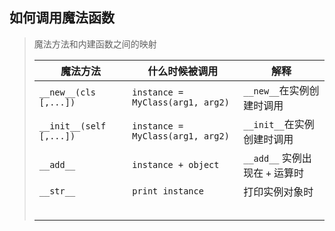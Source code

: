 ## 如何调用魔法函数

> 魔法方法和内建函数之间的映射
>
> | 魔法方法                    | 什么时候被调用                          | 解释                      |
> | ----------------------- | -------------------------------- | ----------------------- |
> | `__new__(cls [,...])`   | `instance = MyClass(arg1, arg2)` | `__new__`在实例创建时调用       |
> | `__init__(self [,...])` | `instance = MyClass(arg1, arg2)` | `__init__`在实例创建时调用      |
> | `__add__`               | `instance + object`              | `__add__` 实例出现在 `+` 运算时 |
> | `__str__`               | `print instance`                 | 打印实例对象时                 |
> |                         |                                  |                         |
> |                         |                                  |                         |
> |                         |                                  |                         |
> |                         |                                  |                         |
> |                         |                                  |                         |
>
> 
>
> 


